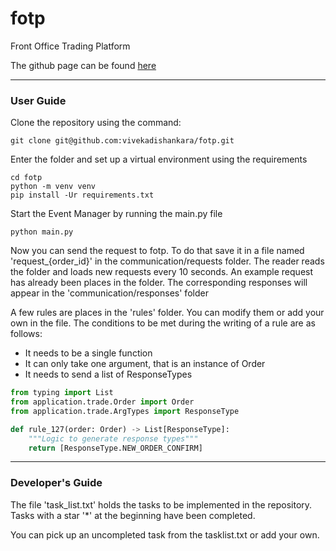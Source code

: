 # fotp
Front Office Trading Platform

The github page can be found [here](https://github.com/vivekadishankara/fotp)

---
### User Guide
Clone the repository using the command:
```commandline
git clone git@github.com:vivekadishankara/fotp.git
```
Enter the folder and set up a virtual environment using the requirements
```commandline
cd fotp
python -m venv venv
pip install -Ur requirements.txt
```
Start the Event Manager by running the main.py file
```commandline
python main.py
```
Now you can send the request to fotp.
To do that save it in a file named 'request_{order_id}' in the communication/requests folder.
The reader reads the folder and loads new requests every 10 seconds. An example request has already been places in the
folder.
The corresponding responses will appear in the 'communication/responses' folder

A few rules are places in the 'rules' folder. You can modify them or add your own in the file.
The conditions to be met during the writing of a rule are as follows:
* It needs to be a single function
* It can only take one argument, that is an instance of Order
* It needs to send a list of ResponseTypes
```python
from typing import List
from application.trade.Order import Order
from application.trade.ArgTypes import ResponseType

def rule_127(order: Order) -> List[ResponseType]:
    """Logic to generate response types"""
    return [ResponseType.NEW_ORDER_CONFIRM]
```
---

### Developer's Guide
The file 'task_list.txt' holds the tasks to be implemented in the repository.
Tasks with a star '*' at the beginning have been completed.

You can pick up an uncompleted task from the tasklist.txt or add your own.